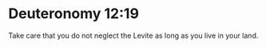 # Deuteronomy 12:19

Take care that you do not neglect the Levite as long as you live in your land.
